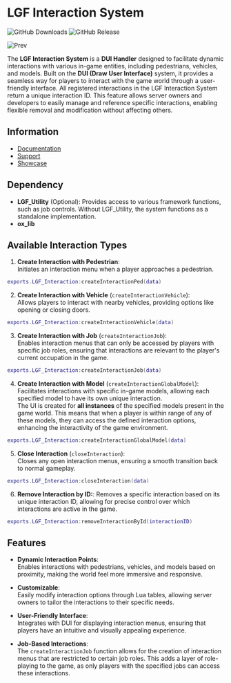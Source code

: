 # LGF Interaction System

![GitHub Downloads](https://img.shields.io/github/downloads/ENT510/LGF_Interaction/total?logo=github)
![GitHub Release](https://img.shields.io/github/v/release/ENT510/LGF_Interaction?logo=github)


![Prev](https://i.ibb.co/2kVsk4k/image.png)

The **LGF Interaction System** is a **DUI Handler** designed to facilitate dynamic interactions with various in-game entities, including pedestrians, vehicles, and models. Built on the **DUI (Draw User Interface)** system, it provides a seamless way for players to interact with the game world through a user-friendly interface.
All registered interactions in the LGF Interaction System return a unique interaction ID. This feature allows server owners and developers to easily manage and reference specific interactions, enabling flexible removal and modification without affecting others.

## Information

- [Documentation](https://lgf-docs.vercel.app/interactionSystem/introduction)
- [Support](https://discord.gg/wd5PszPA2p)
- [Showcase](https://www.youtube.com/watch?v=8h4Tzx72FB4)

## Dependency

- **LGF_Utility** (Optional): Provides access to various framework functions, such as job controls. Without LGF_Utility, the system functions as a standalone implementation.
- **ox_lib**

## Available Interaction Types

1. **Create Interaction with Pedestrian**:  
   Initiates an interaction menu when a player approaches a pedestrian.

```lua copy
exports.LGF_Interaction:createInteractionPed(data)
```

2. **Create Interaction with Vehicle** (`createInteractionVehicle`):  
   Allows players to interact with nearby vehicles, providing options like opening or closing doors.

```lua copy
exports.LGF_Interaction:createInteractionVehicle(data)
```

3. **Create Interaction with Job** (`createInteractionJob`):  
   Enables interaction menus that can only be accessed by players with specific job roles, ensuring that interactions are relevant to the player's current occupation in the game.

```lua copy
exports.LGF_Interaction:createInteractionJob(data)
```

4. **Create Interaction with Model** (`createInteractionGlobalModel`):  
   Facilitates interactions with specific in-game models, allowing each specified model to have its own unique interaction.  
   The UI is created for **all instances** of the specified models present in the game world. This means that when a player is within range of any of these models, they can access the defined interaction options, enhancing the interactivity of the game environment.

```lua copy
exports.LGF_Interaction:createInteractionGlobalModel(data)
```

5. **Close Interaction** (`closeInteraction`):  
   Closes any open interaction menus, ensuring a smooth transition back to normal gameplay.

```lua copy
exports.LGF_Interaction:closeInteraction(data)
```

6. **Remove Interaction by ID:**:
   Removes a specific interaction based on its unique interaction ID, allowing for precise control over which interactions are active in the game.

```lua copy
exports.LGF_Interaction:removeInteractionById(interactionID)
```

## Features

- **Dynamic Interaction Points**:  
  Enables interactions with pedestrians, vehicles, and models based on proximity, making the world feel more immersive and responsive.

- **Customizable**:  
  Easily modify interaction options through Lua tables, allowing server owners to tailor the interactions to their specific needs.

- **User-Friendly Interface**:  
  Integrates with DUI for displaying interaction menus, ensuring that players have an intuitive and visually appealing experience.

- **Job-Based Interactions**:  
  The `createInteractionJob` function allows for the creation of interaction menus that are restricted to certain job roles. This adds a layer of role-playing to the game, as only players with the specified jobs can access these interactions.
